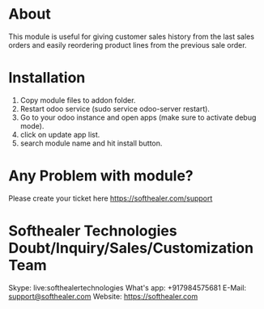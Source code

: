 About
=====================================
This module is useful for giving customer sales history from the last sales orders and easily reordering product lines from the previous sale order.



Installation
============
1) Copy module files to addon folder.
2) Restart odoo service (sudo service odoo-server restart).
3) Go to your odoo instance and open apps (make sure to activate debug mode).
4) click on update app list.
5) search module name and hit install button.

Any Problem with module?
=============================================================
Please create your ticket here https://softhealer.com/support

Softhealer Technologies Doubt/Inquiry/Sales/Customization Team
==============================================================
Skype: live:softhealertechnologies
What's app: +917984575681
E-Mail: support@softhealer.com
Website: https://softhealer.com
